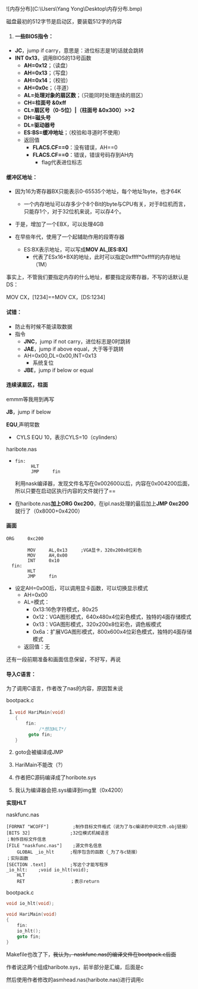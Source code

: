 ![内存分布](C:\Users\Yang Yong\Desktop\内存分布.bmp)

磁盘最初的512字节是启动区，要装载512字的内容

1. #### 一些BIOS指令：

- **JC**，jump if carry，意思是：进位标志是1的话就会跳转
- **INT 0x13**，调用BIOS的13号函数
  - **AH=0x12**；（读盘）
  - **AH=0x13**；（写盘）
  - **AH=0x14**；（校验）
  - **AH=0x0c**；（寻道）
  - **AL=处理对象的扇区数**；（只能同时处理连续的扇区）
  - **CH=柱面号 &0xff**
  - **CL=扇区号（0-5位）|（柱面号 &0x300）>>2**
  - **DH=磁头号**
  - **DL=驱动器号**
  - **ES:BS=缓冲地址**；（校验和寻道时不使用）
  - 返回值
    - **FLACS.CF==0**：没有错误，AH==0
    - **FLACS.CF==0**：错误，错误号码存到AH内
      - flag代表进位标志

#### 缓冲区地址：

- 因为16为寄存器BX只能表示0-65535个地址，每个地址1byte，也才64K
  -  一个内存地址可以存多少个8个Bit的byte与CPU有关，对于8位机而言，只能存1个，对于32位机来说，可以存4个。
- 于是，增加了一个EBX，可以处理4GB 

- 在早些年代，使用了一个起辅助作用的段寄存器
  - ES:BX表示地址，可以写成**MOV AL,[ES:BX]**
    - 代表了ESx16+BX的地址，此时可以指定0xffff*0xffff的内存地址（1M）



事实上，不管我们要指定内存的什么地址，都要指定段寄存器，不写的话默认是DS：

MOV CX，[1234]==MOV CX，[DS:1234]



#### 试错：

- 防止有时候不能读取数据
- 指令
  - **JNC**，jump if not carry，进位标志是0时跳转
  - **JAE**，jump if above equal，大于等于跳转
  - AH=0x00,DL=0x00,INT=0x13
    - 系统复位
  - **JBE**，jump if below or equal



#### 连续读扇区，柱面

emmm等我用到再写

**JB**，jump if below

**EQU**,声明常数

- ​	CYLS EQU 10，表示CYLS=10（cylinders）



haribote.nas

- ```
  fin:
  		HLT
  		JMP		fin
  ```

  利用nask编译器，发现文件名写在0x002600以后，内容在0x004200后面，所以只要在启动区执行内容的文件就行了==

- 在haribote.nas**加上ORG 0xc200**，在ipl.nas处理的最后加上**JMP 0xc200**就行了（0x8000+0x4200）



#### 画面

```assembly
ORG		0xc200

		MOV		AL,0x13		;VGA显卡，320x200x8位彩色
		MOV		AH,0x00
		INT		0x10
  fin:
  		HLT
  		JMP		fin
```

- 设定AH=0x00后，可以调用显卡函数，可以切换显示模式
  - AH=0x00
  - AL=模式：
    - 0x13:16色字符模式，80x25
    - 0x12：VGA图形模式，640x480x4位彩色模式，独特的4面存储模式
    - 0x13：VGA图形模式，320x200x8位彩色，调色板模式
    - 0x6a：扩展VGA图形模式，800x600x4位彩色模式，独特的4面存储模式
  - 返回值：无



还有一段前期准备和画面信息保留，不好写，再说



#### 导入C语言：

为了调用C语言，作者改了nas的内容，原因暂未说

bootpack.c

1. ```c
   void HariMain(void)
   {
       fin:
      		/*想加HLT*/
       	goto fin;
   }
   ```

2. goto会被编译成JMP

3. HariMain不能改（?）

4. 作者把C源码编译成了horibote.sys

5. 我认为编译器会把.sys编译到img里（0x4200）

**实现HLT**

naskfunc.nas

```
[FORMAT "WCOFF"]		 ;制作目标文件格式（说为了与c编译的中间文件.obj链接）
[BITS 32]				;32位模式机械语言
；制作目标文件信息
[FILE "naskfunc.nas"]	 ;源文件名信息
	GLOBAL _io_hlt		;程序包含的函数（_为了与c链接）
；实际函数
[SECTION .text]			;写这个才能写程序
_io_hlt:	;void io_hlt(void);
	HLT
	RET					；表示return
```

bootpack.c

```c
void io_hlt(void);

void HariMain(void)
{
    fin:
    io_hlt();
    goto fin;
}
```

Makefile也改了下，~~我认为，naskfunc.nas的编译文件在bootpack.c后面~~

作者说这两个组成haribote.sys，前半部分是汇编，后面是c

然后使用作者修改的asmhead.nas(haribote.nas)进行调用c

